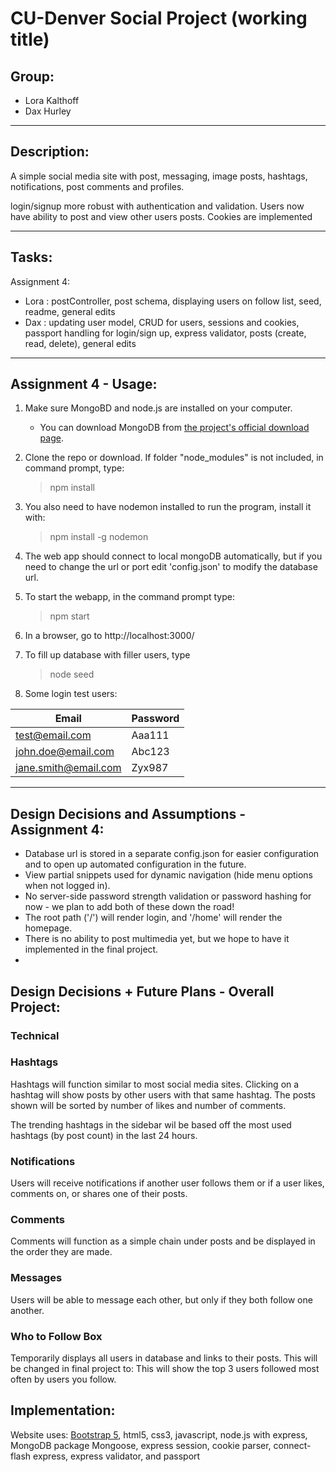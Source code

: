 # CU-Denver Social Project (working title)
## Group:
+ Lora Kalthoff
+ Dax Hurley
---
## Description:

A simple social media site with post, messaging, image posts, hashtags, notifications, post comments and profiles.

login/signup more robust with authentication and validation. Users now have ability to post and view other users posts. Cookies are implemented

---
## Tasks:
Assignment 4:
- Lora : postController, post schema, displaying users on follow list, seed, readme, general edits
- Dax : updating user model, CRUD for users, sessions and cookies, passport handling for login/sign up, express validator, posts (create, read, delete), general edits

---
## Assignment 4 - Usage:

1. Make sure MongoBD and node.js are installed on your computer.
    - You can download MongoDB from [the project's official download page](https://www.mongodb.com/try/download/community).
2. Clone the repo or download. If folder "node_modules" is not included, in command prompt, type:
    >npm install
3. You also need to have nodemon installed to run the program, install it with:
    >npm install -g nodemon
3. The web app should connect to local mongoDB automatically, but if you need to change the url or port edit 'config.json' to modify the database url.
4. To start the webapp, in the command prompt type:
    >npm start
5. In a browser, go to http://localhost:3000/
6. To fill up database with filler users, type
    >node seed

7. Some login test users:

| Email | Password |
---| ---
| test@email.com | Aaa111 |
| john.doe@email.com | Abc123 |
| jane.smith@email.com | Zyx987 |
---

## Design Decisions and Assumptions - Assignment 4:
 - Database url is stored in a separate config.json for easier configuration and to open up automated configuration in the future.
 - View partial snippets used for dynamic navigation (hide menu options when not logged in).
 - No server-side password strength validation or password hashing for now - we plan to add both of these down the road!
 - The root path ('/') will render login, and '/home' will render the homepage.
 - There is no ability to post multimedia yet, but we hope to have it implemented in the final project.
 - 

## Design Decisions + Future Plans - Overall Project:

### Technical
### Hashtags

Hashtags will function similar to most social media sites. Clicking on a hashtag will show posts by other users with that same hashtag. The posts shown will be sorted by number of likes and number of comments.

The trending hashtags in the sidebar wil be based off the most used hashtags (by post count) in the last 24 hours.

### Notifications

Users will receive notifications if another user follows them or if a user likes, comments on, or shares one of their posts.

### Comments

Comments will function as a simple chain under posts and be displayed in the order they are made.

### Messages

Users will be able to message each other, but only if they both follow one another.

### Who to Follow Box
Temporarily displays all users in database and links to their posts. This will be changed in final project to: 
This will show the top 3 users followed most often by users you follow.

## Implementation:
Website uses:
 [Bootstrap 5](https://getbootstrap.com/), html5, css3, javascript, node.js with express, MongoDB package Mongoose, express session, cookie parser, connect-flash express, express validator, and passport
